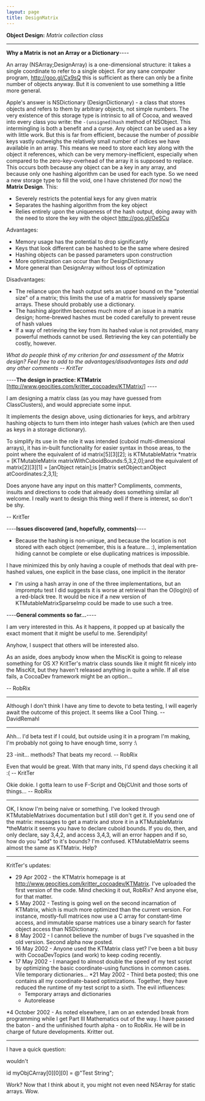 ```yaml
---
layout: page
title: DesignMatrix
---
```


**Object Design:** *Matrix collection class*

----

**Why a Matrix is not an Array or a Dictionary**----

An array (NSArray;DesignArray) is a one-dimensional structure: it takes a single coordinate to refer to a single object. For any sane computer program, http://goo.gl/Cx9sQ this is sufficient as there can only be a finite number of objects anyway. But it is convenient to use something a little more general.

Apple's answer is NSDictionary (DesignDictionary) - a class that stores objects and refers to them by arbitrary objects, not simple numbers. The very existence of this storage type is intrinsic to all of Cocoa, and weaved into every class you write: the <code>-(unsigned)hash</code> method of NSObject. This intermingling is both a benefit and a curse. Any object can be used as a key with little work. But this is far from efficient, because the number of *possible* keys vastly outweighs the relatively small number of indices we have available in an array. This means we need to store each key along with the object it references, which can be very memory-inefficient, especially when compared to the zero-key-overhead of the array it is supposed to replace.
This occurs both because any object can be a key in any array, and because only one hashing algorithm can be used for each type. So we need a new storage type to fill the void, one I have christened (for now) the **Matrix Design**. This:

* Severely restricts the potential keys for any given matrix
* Separates the hashing algorithm from the key object
* Relies entirely upon the uniqueness of the hash output, doing away with the need to store the key with the object http://goo.gl/OeSCu


Advantages:
* Memory usage has the potential to drop significantly
* Keys that look different can be hashed to be the same where desired
* Hashing objects can be passed parameters upon construction
* More optimization can occur than for DesignDictionary
* More general than DesignArray without loss of optimization


Disadvantages:
* The reliance upon the hash output sets an upper bound on the "potential size" of a matrix; this limits the use of a matrix for massively sparse arrays. These should probably use a dictionary.
* The hashing algorithm becomes much more of an issue in a matrix design; home-brewed hashes must be coded carefully to prevent reuse of hash values
* If a way of retrieving the key from its hashed value is not provided, many powerful methods cannot be used. Retrieving the key can potentially be costly, however.


*What do people think of my criterion for and assessment of the Matrix design? Feel free to add to the advantages/disadvantages lists and add any other comments -- KritTer*

----**The design in practice: KTMatrix**
[http://www.geocities.com/kritter_cocoadev/KTMatrix/] ----

I am designing a matrix class (as you may have guessed from ClassClusters), and would appreciate some input.

It implements the design above, using dictionaries for keys, and arbitrary hashing objects to turn them into integer hash values (which are then used as keys in a storage dictionary).

To simplify its use in the role it was intended (cuboid multi-dimensional arrays), it has in-built functionality for easier syntax in those areas, to the point where the equivalent of
    id matrix[5][3][2]; is
    KTMutableMatrix *matrix =
    [KTMutableMatrix matrixWithCuboidBounds:5,3,2,0];and the equivalent of
    matrix[2][3][1] = [anObject retain];is
    [matrix setObject:anObject atCoordinates:2,3,1];

Does anyone have any input on this matter? Compliments, comments, insults and directions to code that already does something similar all welcome. I really want to design this thing well if there is interest, so don't be shy.

-- KritTer

----**Issues discovered (and, hopefully, comments)**----


* Because the hashing is non-unique, and because the location is not stored with each object (remember, this is a feature... :), implementation hiding cannot be complete or else duplicating matrices is impossible.

I have minimized this by only having a couple of methods that deal with pre-hashed values, one explicit in the base class, one implicit in the iterator

* I'm using a hash array in one of the three implementations, but an impromptu test I did suggests it is worse at retrieval than the O(log(n)) of a red-black tree. It would be nice if a new version of KTMutableMatrixSparseImp could be made to use such a tree.


----**General comments so far...**----

I am very interested in this. As it happens, it popped up at basically the exact moment that it might be useful to me. Serendipity!

Anyhow, I suspect that others will be interested also.

As an aside, does anybody know when the MiscKit is going to release something for OS X? KritTer's matrix class sounds like it might fit nicely into the MiscKit, but they haven't released anything in quite a while. If all else fails, a CocoaDev framework might be an option...

-- RobRix

----

Although I don't think I have any time to devote to beta testing, I will eagerly await the outcome of this project. It seems like a Cool Thing. -- DavidRemahl

----

Ahh... I'd beta test if I could, but outside using it in a program I'm making, I'm probably not going to have enough time, sorry :\

23 -init... methods? That beats my record. -- RobRix

Even that would be great. With that many inits, I'd spend days checking it all :( -- KritTer

Okie dokie. I gotta learn to use F-Script and ObjCUnit and those sorts of things... -- RobRix

----
OK, I know I'm being naive or something. I've looked through KTMutableMatrixes documentation but I still don't get it. 
If you send one of the matrix: messages to get a matrix and store it in a 
    KTMutableMatrix *theMatrix 
it seems you have to declare cuboid bounds. If you do, then, and only declare, say 3,4,2, and access 3,4,3, will an error happen and if so, how do you "add" to it's bounds? I'm confused. KTMutableMatrix seems almost the same as KTMatrix. Help?

----
KritTer's updates: 
* 29 Apr 2002 - the KTMatrix homepage is at http://www.geocities.com/kritter_cocoadev/KTMatrix. I've uploaded the first version of the code. Mind checking it out, RobRix? And anyone else, for that matter.
* 5 May 2002 - Testing is going well on the second incarnation of KTMatrix, which is much more optimized than the current version. For instance, mostly-full matrices now use a C array for constant-time access, and immutable sparse matrices use a binary search for faster object access than NSDictionary.
* 8 May 2002 - I cannot believe the number of bugs I've squashed in the old version. Second alpha now posted.
* 16 May 2002 - Anyone used the KTMatrix class yet? I've been a bit busy with CocoaDevTopics (and work) to keep coding recently.
* 17 May 2002 - I managed to almost double the speed of my test script by optimizing the basic coordinate-using functions in common cases. Vile temporary dictionaries...
*21 May 2002 - Third beta posted; this one contains all my coordinate-based optimizations. Together, they have reduced the runtime of my test script to a sixth. The evil influences: 
    * Temporary arrays and dictionaries
    * Autorelease
    

*4 October 2002 - As noted elsewhere, I am on an extended break from programming while I get Part III Mathematics out of the way. I have passed the baton - and the unfinished fourth alpha - on to RobRix. He will be in charge of future developments. Kritter out.

----
I have a quick question:

wouldn't

    
id myObjCArray[0][0][0] = @"Test String";


Work?
Now that I think about it, you might not even need NSArray for static arrays. Wow.

